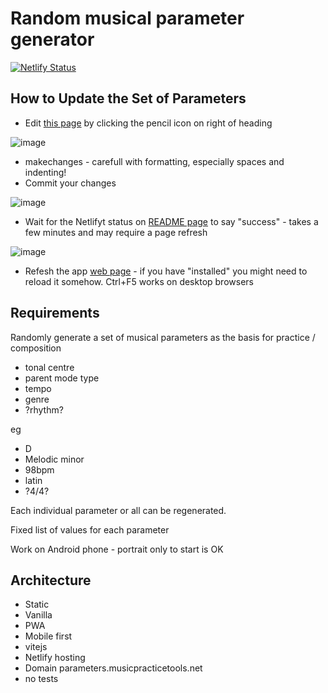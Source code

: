 # Random musical parameter generator

[![Netlify Status](https://api.netlify.com/api/v1/badges/8fc41265-496f-42ab-8bc3-dd35a5b7f885/deploy-status)](https://app.netlify.com/sites/musical-parameters/deploys)

## How to Update the Set of Parameters

- Edit [this page](https://github.com/music-practice-tools/musical-parameters/blob/master/src/parameters.yaml) by clicking the pencil icon on right of heading

![image](https://user-images.githubusercontent.com/618922/180992308-613a18b1-6cdd-4a46-9385-e7f0010ea7f4.png)

- makechanges - carefull with formatting, especially spaces and indenting!
- Commit your changes

![image](https://user-images.githubusercontent.com/618922/180992619-e5b9ad34-6361-4540-b614-4108edc4eeee.png)

- Wait for the Netlifyt status on [README page](https://github.com/music-practice-tools/musical-parameters) to say "success" - takes a few minutes and may require a page refresh

![image](https://user-images.githubusercontent.com/618922/180992783-b96ef061-e719-4136-b173-52dfc7fe111b.png)

- Refesh the app [web page](https://parameters.musicpracticetools.net/) - if you have "installed" you might need to reload it somehow. Ctrl+F5 works on desktop browsers

## Requirements

Randomly generate a set of musical parameters as the basis for practice / composition

- tonal centre
- parent mode type
- tempo
- genre
- ?rhythm?

eg

- D
- Melodic minor
- 98bpm
- latin
- ?4/4?

Each individual parameter or all can be regenerated.

Fixed list of values for each parameter

Work on Android phone - portrait only to start is OK

## Architecture

- Static
- Vanilla
- PWA
- Mobile first
- vitejs
- Netlify hosting
- Domain parameters.musicpracticetools.net
- no tests
